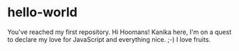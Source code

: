 # hello-world
You've reached my first repository.
Hi Hoomans!
Kanika here, I'm on a quest to declare my love for JavaScript and everything nice. ;-)
I love fruits.
